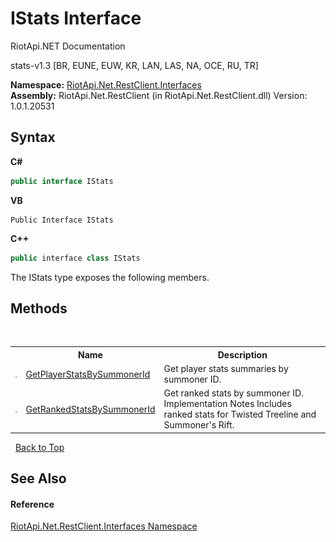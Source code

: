 # IStats Interface
RiotApi.NET Documentation 

stats-v1.3 [BR, EUNE, EUW, KR, LAN, LAS, NA, OCE, RU, TR]

**Namespace:**&nbsp;<a href="48cda41f-0d73-abf8-ab33-13ac48004c66">RiotApi.Net.RestClient.Interfaces</a><br />**Assembly:**&nbsp;RiotApi.Net.RestClient (in RiotApi.Net.RestClient.dll) Version: 1.0.1.20531

## Syntax

**C#**<br />
``` C#
public interface IStats
```

**VB**<br />
``` VB
Public Interface IStats
```

**C++**<br />
``` C++
public interface class IStats
```

The IStats type exposes the following members.


## Methods
&nbsp;<table><tr><th></th><th>Name</th><th>Description</th></tr><tr><td>![Public method](media/pubmethod.gif "Public method")</td><td><a href="0a00ed75-d92a-e3cd-75e6-28ab0153e7d5">GetPlayerStatsBySummonerId</a></td><td>
Get player stats summaries by summoner ID.</td></tr><tr><td>![Public method](media/pubmethod.gif "Public method")</td><td><a href="75ab7ef4-24f9-ccf8-6947-98e4042da7f2">GetRankedStatsBySummonerId</a></td><td>
Get ranked stats by summoner ID. Implementation Notes Includes ranked stats for Twisted Treeline and Summoner's Rift.</td></tr></table>&nbsp;
<a href="#istats-interface">Back to Top</a>

## See Also


#### Reference
<a href="48cda41f-0d73-abf8-ab33-13ac48004c66">RiotApi.Net.RestClient.Interfaces Namespace</a><br />
